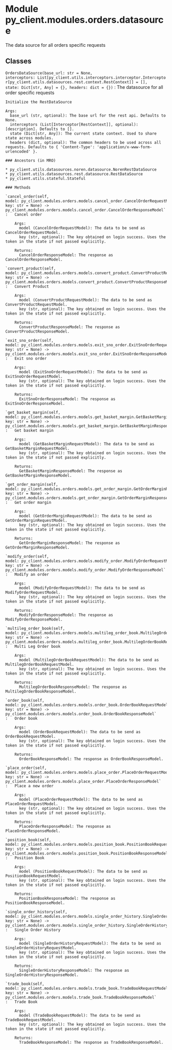 Module py_client.modules.orders.datasource
==========================================
The data source for all orders specific requests

Classes
-------

`OrdersDataSource(base_url: str = None, interceptors: List[py_client.utils.interceptors.interceptor.Interceptor[py_client.utils.datasources.rest.context.RestContext]] = [], state: Dict[str, Any] = {}, headers: dict = {})`
:   The datasource for all order specific requests
    
    Initialize the RestDataSource
    
    Args:
      base_url (str, optional): The base url for the rest api. Defaults to None.
      interceptors (List[Interceptor[RestContext]], optional): [description]. Defaults to [].
      state (Dict[str, Any]): The current state context. Used to share state across modules.
      headers (dict, optional): The common headers to be used across all requests. Defaults to { 'Content-Type': 'application/x-www-form-urlencoded' }.

    ### Ancestors (in MRO)

    * py_client.utils.datasources.noren.datasource.NorenRestDataSource
    * py_client.utils.datasources.rest.datasource.RestDataSource
    * py_client.utils.stateful.Stateful

    ### Methods

    `cancel_order(self, model: py_client.modules.orders.models.cancel_order.CancelOrderRequestModel, key: str = None) ‑> py_client.modules.orders.models.cancel_order.CancelOrderResponseModel`
    :   Cancel order
        
        Args:
          model (CancelOrderRequestModel): The data to be send as CancelOrderRequestModel.
          key (str, optional): The key obtained on login success. Uses the token in the state if not passed explicitly.
        
        Returns:
          CancelOrderResponseModel: The response as CancelOrderResponseModel.

    `convert_product(self, model: py_client.modules.orders.models.convert_product.ConvertProductRequestModel, key: str = None) ‑> py_client.modules.orders.models.convert_product.ConvertProductResponseModel`
    :   Convert Product
        
        Args:
          model (ConvertProductRequestModel): The data to be send as ConvertProductRequestModel.
          key (str, optional): The key obtained on login success. Uses the token in the state if not passed explicitly.
        
        Returns:
          ConvertProductResponseModel: The response as ConvertProductResponseModel.

    `exit_sno_order(self, model: py_client.modules.orders.models.exit_sno_order.ExitSnoOrderRequestModel, key: str = None) ‑> py_client.modules.orders.models.exit_sno_order.ExitSnoOrderResponseModel`
    :   Exit sno order
        
        Args:
          model (ExitSnoOrderRequestModel): The data to be send as ExitSnoOrderRequestModel.
          key (str, optional): The key obtained on login success. Uses the token in the state if not passed explicitly.
        
        Returns:
          ExitSnoOrderResponseModel: The response as ExitSnoOrderResponseModel.

    `get_basket_margin(self, model: py_client.modules.orders.models.get_basket_margin.GetBasketMarginRequestModel, key: str = None) ‑> py_client.modules.orders.models.get_basket_margin.GetBasketMarginResponseModel`
    :   Get basket margin
        
        Args:
          model (GetBasketMarginRequestModel): The data to be send as GetBasketMarginRequestModel.
          key (str, optional): The key obtained on login success. Uses the token in the state if not passed explicitly.
        
        Returns:
          GetBasketMarginResponseModel: The response as GetBasketMarginResponseModel.

    `get_order_margin(self, model: py_client.modules.orders.models.get_order_margin.GetOrderMarginRequestModel, key: str = None) ‑> py_client.modules.orders.models.get_order_margin.GetOrderMarginResponseModel`
    :   Get order margin
        
        Args:
          model (GetOrderMarginRequestModel): The data to be send as GetOrderMarginRequestModel.
          key (str, optional): The key obtained on login success. Uses the token in the state if not passed explicitly.
        
        Returns:
          GetOrderMarginResponseModel: The response as GetOrderMarginResponseModel.

    `modify_order(self, model: py_client.modules.orders.models.modify_order.ModifyOrderRequestModel, key: str = None) ‑> py_client.modules.orders.models.modify_order.ModifyOrderResponseModel`
    :   Modify an order
        
        Args:
          model (ModifyOrderRequestModel): The data to be send as ModifyOrderRequestModel.
          key (str, optional): The key obtained on login success. Uses the token in the state if not passed explicitly.
        
        Returns:
          ModifyOrderResponseModel: The response as ModifyOrderResponseModel.

    `multileg_order_book(self, model: py_client.modules.orders.models.multileg_order_book.MultilegOrderBookRequestModel, key: str = None) ‑> py_client.modules.orders.models.multileg_order_book.MultilegOrderBookResponseModel`
    :   Multi Leg Order book
        
        Args:
          model (MultilegOrderBookRequestModel): The data to be send as MultilegOrderBookRequestModel.
          key (str, optional): The key obtained on login success. Uses the token in the state if not passed explicitly.
        
        Returns:
          MultilegOrderBookResponseModel: The response as MultilegOrderBookResponseModel.

    `order_book(self, model: py_client.modules.orders.models.order_book.OrderBookRequestModel, key: str = None) ‑> py_client.modules.orders.models.order_book.OrderBookResponseModel`
    :   Order book
        
        Args:
          model (OrderBookRequestModel): The data to be send as OrderBookRequestModel.
          key (str, optional): The key obtained on login success. Uses the token in the state if not passed explicitly.
        
        Returns:
          OrderBookResponseModel: The response as OrderBookResponseModel.

    `place_order(self, model: py_client.modules.orders.models.place_order.PlaceOrderRequestModel, key: str = None) ‑> py_client.modules.orders.models.place_order.PlaceOrderResponseModel`
    :   Place a new order
        
        Args:
          model (PlaceOrderRequestModel): The data to be send as PlaceOrderRequestModel.
          key (str, optional): The key obtained on login success. Uses the token in the state if not passed explicitly.
        
        Returns:
          PlaceOrderResponseModel: The response as PlaceOrderResponseModel.

    `position_book(self, model: py_client.modules.orders.models.position_book.PositionBookRequestModel, key: str = None) ‑> py_client.modules.orders.models.position_book.PositionBookResponseModel`
    :   Position Book
        
        Args:
          model (PositionBookRequestModel): The data to be send as PositionBookRequestModel.
          key (str, optional): The key obtained on login success. Uses the token in the state if not passed explicitly.
        
        Returns:
          PositionBookResponseModel: The response as PositionBookResponseModel.

    `single_order_history(self, model: py_client.modules.orders.models.single_order_history.SingleOrderHistoryRequestModel, key: str = None) ‑> py_client.modules.orders.models.single_order_history.SingleOrderHistoryResponseModel`
    :   Single Order History
        
        Args:
          model (SingleOrderHistoryRequestModel): The data to be send as SingleOrderHistoryRequestModel.
          key (str, optional): The key obtained on login success. Uses the token in the state if not passed explicitly.
        
        Returns:
          SingleOrderHistoryResponseModel: The response as SingleOrderHistoryResponseModel.

    `trade_book(self, model: py_client.modules.orders.models.trade_book.TradeBookRequestModel, key: str = None) ‑> py_client.modules.orders.models.trade_book.TradeBookResponseModel`
    :   Trade Book
        
        Args:
          model (TradeBookRequestModel): The data to be send as TradeBookRequestModel.
          key (str, optional): The key obtained on login success. Uses the token in the state if not passed explicitly.
        
        Returns:
          TradeBookResponseModel: The response as TradeBookResponseModel.